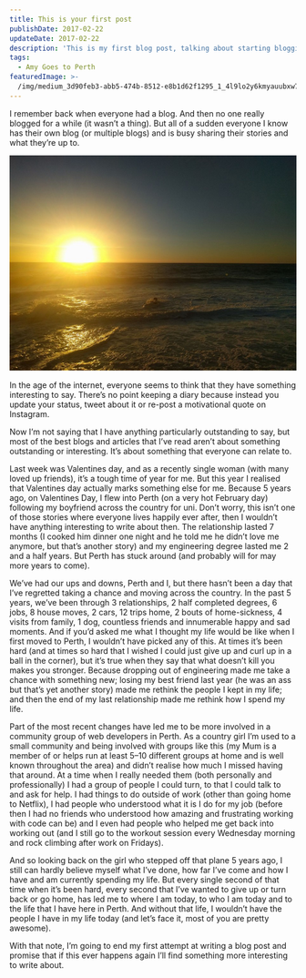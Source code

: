 ```yaml
---
title: This is your first post
publishDate: 2017-02-22
updateDate: 2017-02-22
description: 'This is my first blog post, talking about starting blogging again'
tags:
  - Amy Goes to Perth
featuredImage: >-
  /img/medium_3d90feb3-abb5-474b-8512-e8b1d62f1295_1_4l9lo2y6kmyauubxw78osw.jpg
---
```

I remember back when everyone had a blog. And then no one really blogged for a while (it wasn’t a thing). But all of a sudden everyone I know has their own blog (or multiple blogs) and is busy sharing their stories and what they’re up to.

![](/img/medium_3d90feb3-abb5-474b-8512-e8b1d62f1295_1_4l9lo2y6kmyauubxw78osw.jpg)

In the age of the internet, everyone seems to think that they have something interesting to say. There’s no point keeping a diary because instead you update your status, tweet about it or re-post a motivational quote on Instagram.

Now I’m not saying that I have anything particularly outstanding to say, but most of the best blogs and articles that I’ve read aren’t about something outstanding or interesting. It’s about something that everyone can relate to.

Last week was Valentines day, and as a recently single woman (with many loved up friends), it’s a tough time of year for me. But this year I realised that Valentines day actually marks something else for me. Because 5 years ago, on Valentines Day, I flew into Perth (on a very hot February day) following my boyfriend across the country for uni. Don’t worry, this isn’t one of those stories where everyone lives happily ever after, then I wouldn’t have anything interesting to write about then. The relationship lasted 7 months (I cooked him dinner one night and he told me he didn’t love me anymore, but that’s another story) and my engineering degree lasted me 2 and a half years. But Perth has stuck around (and probably will for may more years to come).

We’ve had our ups and downs, Perth and I, but there hasn’t been a day that I’ve regretted taking a chance and moving across the country. In the past 5 years, we’ve been through 3 relationships, 2 half completed degrees, 6 jobs, 8 house moves, 2 cars, 12 trips home, 2 bouts of home-sickness, 4 visits from family, 1 dog, countless friends and innumerable happy and sad moments. And if you’d asked me what I thought my life would be like when I first moved to Perth, I wouldn’t have picked any of this. At times it’s been hard (and at times so hard that I wished I could just give up and curl up in a ball in the corner), but it’s true when they say that what doesn’t kill you makes you stronger. Because dropping out of engineering made me take a chance with something new; losing my best friend last year (he was an ass but that’s yet another story) made me rethink the people I kept in my life; and then the end of my last relationship made me rethink how I spend my life.

Part of the most recent changes have led me to be more involved in a community group of web developers in Perth. As a country girl I’m used to a small community and being involved with groups like this (my Mum is a member of or helps run at least 5–10 different groups at home and is well known throughout the area) and didn’t realise how much I missed having that around. At a time when I really needed them (both personally and professionally) I had a group of people I could turn, to that I could talk to and ask for help. I had things to do outside of work (other than going home to Netflix), I had people who understood what it is I do for my job (before then I had no friends who understood how amazing and frustrating working with code can be) and I even had people who helped me get back into working out (and I still go to the workout session every Wednesday morning and rock climbing after work on Fridays).

And so looking back on the girl who stepped off that plane 5 years ago, I still can hardly believe myself what I’ve done, how far I’ve come and how I have and am currently spending my life. But every single second of that time when it’s been hard, every second that I’ve wanted to give up or turn back or go home, has led me to where I am today, to who I am today and to the life that I have here in Perth. And without that life, I wouldn’t have the people I have in my life today (and let’s face it, most of you are pretty awesome).

With that note, I’m going to end my first attempt at writing a blog post and promise that if this ever happens again I’ll find something more interesting to write about.
